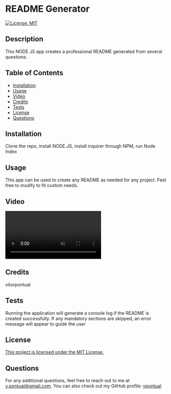 # README Generator

[![License: MIT](https://img.shields.io/badge/License-MIT-yellow.svg)](https://opensource.org/licenses/MIT)

## Description

This NODE JS app creates a professional README generated from several questions.

## Table of Contents

- [Installation](#installation)
- [Usage](#usage)
- [Video](#video)
- [Credits](#credits)
- [Tests](#tests)
- [License](#license)
- [Questions](#questions)

## Installation
Clone the repo, install NODE.JS, install inquirer through NPM, run Node Index

## Usage
This app can be used to create any README as needed for any project. Feel free to modify to fit custom needs.

## Video
![Node App Walkthrough](./assets/readme-generator.mov)

## Credits
vitorpontual

## Tests
Running the application will generate a console log if the README is created successfully. If any mandatory sections are skipped, an error message will appear to guide the user

## License
[This project is licensed under the MIT License.](https://opensource.org/licenses/MIT)

## Questions
For any additional questions, feel free to reach out to me at v.pontual@gmail.com. You can also check out my GitHub profile: [vpontual](https://github.com/vpontual)
